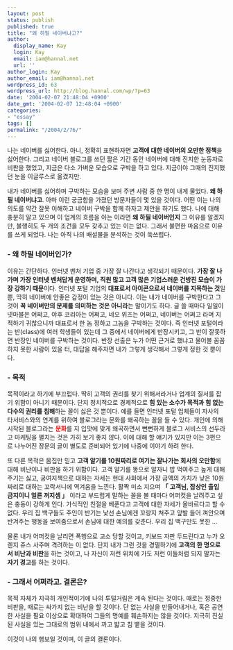 ```yaml
---
layout: post
status: publish
published: true
title: "왜 하필 네이버냐고?"
author:
  display_name: Kay
  login: Kay
  email: iam@hannal.net
  url: ''
author_login: Kay
author_email: iam@hannal.net
wordpress_id: 63
wordpress_url: http://blog.hannal.com/wp/?p=63
date: '2004-02-07 21:48:04 +0900'
date_gmt: '2004-02-07 12:48:04 +0900'
categories:
- "essay"
tags: []
permalink: "/2004/2/76/"
---
```

<p>나는 네이버를 싫어한다. 아니, 정확히 표현하자면 <strong>고객에 대한 네이버의 오만한 정책</strong>을 싫어한다. 그리고 네이버 블로그를 쓰던 짧은 기간 동안 네이버에 대해 진지한 눈동자로 비판을 했었고, 지금은 다소 가벼운 모습으로 구박을 하고 있다. 지금이야 그때의 진지했던 눈을 이글루스로 옮겼지만.</p>
<p>내가 네이버를 싫어하며 구박하는 모습을 보며 주변 사람 중 한 명이 내게 물었다. <strong>왜 하필 네이버냐고</strong>. 아마 이런 궁금함을 가졌던 방문자들이 몇 있을 것이다. 어떤 이는 나의 의도를 약간 잘못 이해하고 네이버 구박을 함께 하자고 제안을 하기도 했다. 나에 대해 충분히 알고 있으며 이 업계의 흐름을 아는 이라면 <strong>왜 하필 네이버인지</strong> 그 이유를 알겠지만, 불행히도 두 개의 조건을 모두 갖추고 있는 이는 없다. 그래서 불편한 마음으로 이유를 쓰게 되었다. 나는 아직 나의 배설물을 분석하는 것이 쑥쓰럽다.</p>
<h3>- 왜 하필 네이버인가?</h3>
<p>이유는 간단하다. 인터넷 벤처 기업 중 가장 잘 나간다고 생각되기 때문이다. <strong>가장 잘 나가며 가장 인터넷 벤처답게 운영하며, 직원 많고 고객 많은 기업스러운 건방진 모습이 가장 강하기 때문</strong>이다. 인터넷 포털 기업의 <strong>대표로서 아이콘으로서 네이버를 지목하는 것</strong>일 뿐, 딱히 네이버에 안좋은 감정이 있는 것은 아니다. 이는 내가 네이버를 구박한다고 그것이 <strong>꼭 네이버만의 문제를 의미하는 것은 아니라</strong>는 말이기도 하다. 글 쓸 때마다 일일이 넷마블은 어쩌고, 야후 코리아는 어쩌고, 네오 위즈는 어쩌고, 네이버는 어쩌고 라며 지적하기 귀찮으니까 대표로서 한 놈 정하고 그놈을 구박하는 것이다. 즉 인터넷 포털이라는 반(class)에 여러 학생들이 있는데 그 중에서 네이버에게 반장시키고, 그 반이 잘못하면 반장인 네이버를 구박하는 것이다. 반장 선출은 누가 어떤 근거로 했냐고 물어볼 꼼꼼하지 못한 사람이 있을 터, 대답을 해주자면 내가 그렇게 생각해서 그렇게 정한 것 뿐이다.</p>
<h3>- 목적</h3>
<p>목적이라고 하기에 부끄럽다. 딱히 고객의 권리를 찾기 위해서라거나 업계의 질서를 잡기 위함이 아니기 때문이다. 단지 정치적으로 경제적으로 <strong>힘 있는 소수가 목적과 힘 없는 다수의 권리를 침해</strong>하는 꼴이 싫은 것 뿐이다. 예를 들면 인터넷 포털 업체들이 자사의 타서비스와의 연계를 위하여 블로그라는 문화를 왜곡하는 꼴을 들 수 있다. 개인에 의해 시작된 블로그라는 <strong><font color="red">문화</font></strong>를 지 입맛에 맞게 왜곡하면서 뻔뻔하게 블로그 서비스의 선두라고 마케팅을 펼치는 것은 가히 보기 좋지 않다. 이에 대해 할 얘기가 있지만 이는 3편으로 나누어진 장문의 글이 별도로 준비되어 있기에 나중에 이야기 하려 한다.</p>
<p>또 다른 목적은 몸집만 믿고 <strong>고객 알기를 10원짜리로 여기는 잘나가는 회사의 오만함</strong>에 대해 비난이나 비판을 하기 위함이다. 고객 알기를 똥으로 알자니 밥 먹여주고 높게 대해주기는 싫고, 궁여지책으로 대하는 자세는 현대 사회에서 가장 금액의 가치가 낮은 10원짜리로 대하는 꼬락서니에 역겨움을 느낀다. 활짝 미소 지으며 <strong>「 고객님, 잡상인 출입 금지이니 얼른 꺼지셈 」</strong> 이라고 부드럽게 말하는 꼴을 볼 때마다 어퍼컷을 날려주고 싶은 충동이 강하게 인다. 가식적인 친절을 베푼다고 고객에 대한 자세가 올바르다고 할 수 없다. 우리 집 백구들도 주인이 반기는 낯선 손님에겐 꼬랑지 쳐주고 앞발 들어 껴안으며 반겨주는 행동을 보여줌으로서 손님에 대한 예의를 갖춘다. 우리 집 백구만도 못한 ...</p>
<p>물론 내가 어퍼컷을 날리면 폭행으로 고소 당할 것이고, 키보드 자판 두드린다고 누가 오렌지 쥬스 사주며 격려하는 이 없다. 단지 내가 그런 것을 경멸하기에 <strong>고객의 한 명으로서 비난과 비판</strong>을 하는 것이고, 나 자신이 저런 위치에 가도 저런 이들처럼 되지 말자는 <strong>자기 경고</strong>를 하는 것이다.</p>
<h3>- 그래서 어쩌라고. 결론은?</h3>
<p>목적 자체가 지극히 개인적이기에 나의 투덜거림은 계속 된다는 것이다. 때로는 정중한 비판을, 때로는 싸가지 없는 비난을 할 것이다. 단 없는 사실을 만들어내거나, 혹은 공연한 사실을 필요 이상으로 확대하여 그들의 명예를 훼손하지는 않을 것이다. 지극히 진실된 사실을 있는 그대로의 범위 내에서 까고 밟고 침 뱉을 것이다.</p>
<p>이것이 나의 행보일 것이며, 이 글의 결론이다.</p>
